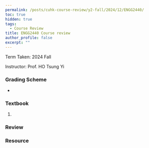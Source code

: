 ```yaml
---
permalink: /posts/cuhk-course-review/y2-fall/2024/12/ENGG2440/
toc: true
hidden: true
tags:
  - Course Review
title: ENGG2440 Course review
author_profile: false
excerpt: ""
---
```


Term Taken: 2024 Fall

Instructor: Prof. HO Tsung Yi

### Grading Scheme
* 

### Textbook
1. 

### Review


### Resource

